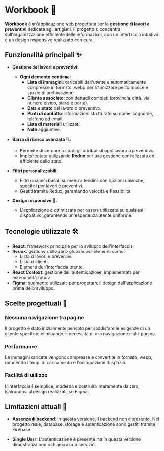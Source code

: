 # Workbook 📓
**Workbook** è un'applicazione web progettata per la **gestione di lavori e preventivi** dedicata agli artigiani. Il progetto si concentra sull'organizzazione efficiente delle informazioni, con un'interfaccia intuitiva e un design responsive realizzato con cura.

## Funzionalità principali ✨
* **Gestione dei lavori e preventivi**:

  * **Ogni elemento contiene**:
    * **Lista di immagini**: caricabili dall'utente e automaticamente compresse in formato .webp per ottimizzare performance e spazio di archiviazione.
    * **Cliente associato**: con dettagli completi (provincia, città, via, numero civico, piano e porta).
    * **Data** e **stato** del lavoro o preventivo.
    * **Punti di contatto**: informazioni strutturate su nome, cognome, telefono ed email.
    * **Lista di materiali** utilizzati.
    * **Note** aggiuntive.

* **Barra di ricerca avanzata** 🔍:
  * Permette di cercare tra tutti gli attributi di ogni lavoro o preventivo.
  * Implementata utilizzando **Redux** per una gestione centralizzata ed efficiente dello stato.

* **Filtri personalizzabili**:
  * Filtri dinamici basati su menu a tendina con opzioni univoche, specifici per lavori e preventivi.
  * Gestiti tramite Redux, garantendo velocità e flessibilità.

* **Design responsive** 📱:
  * L'applicazione è ottimizzata per essere utilizzata su qualsiasi dispositivo, garantendo un'esperienza utente uniforme.

## Tecnologie utilizzate 🛠️
* **React**: framework principale per lo sviluppo dell'interfaccia.
* **Redux**: gestione dello stato globale per elementi come:
  * Lista di lavori e preventivi.
  * Lista di clienti.
  * Elementi dell'interfaccia utente.
* **React Context**: gestione dell'autenticazione, implementata per estendibilità futura.
* **Figma**: strumento utilizzato per progettare il design dell'applicazione prima dello sviluppo.

## Scelte progettuali 📐

### Nessuna navigazione tra pagine
Il progetto è stato inizialmente pensato per soddisfare le esigenze di un cliente specifico, eliminando la necessità di una navigazione multi-pagina.

### Performance
Le immagini caricate vengono compresse e convertite in formato .webp, riducendo i tempi di caricamento e l'occupazione di spazio.

### Facilità di utilizzo
L'interfaccia è semplice, moderna e costruita interamente da zero, ispirandosi al design realizzato su Figma.

## Limitazioni attuali 🚧
* **Assenza di backend**:
  In questa versione, il backend non è presente. Nel progetto reale, database, storage e autenticazione sono gestiti tramite Firebase.

* **Single User**:
  L'autenticazione è presente ma in questa versione dimostrativa non richiama alcun servizio.